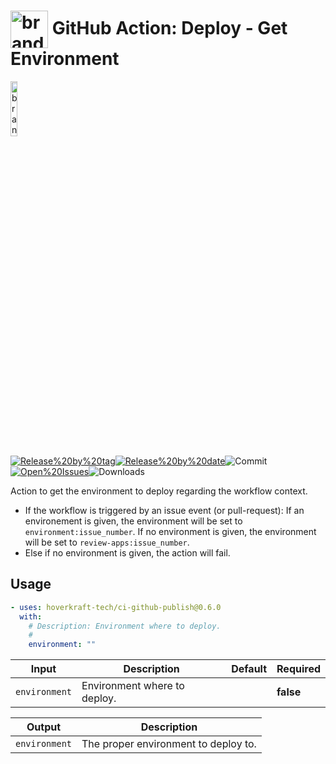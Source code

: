 <!-- start title -->

# <img src=".github/ghadocs/branding.svg" width="60px" align="center" alt="branding<icon:flag color:blue>" /> GitHub Action: Deploy - Get Environment

<!-- end title -->
<!--
// jscpd:ignore-start
-->
<!-- start branding -->

<img src=".github/ghadocs/branding.svg" width="15%" align="center" alt="branding<icon:flag color:blue>" />

<!-- end branding -->
<!-- markdownlint-disable MD013 -->
<!-- start badges -->

<a href="https%3A%2F%2Fgithub.com%2Fhoverkraft-tech%2Fci-github-publish%2Freleases%2Flatest"><img src="https://img.shields.io/github/v/release/hoverkraft-tech/ci-github-publish?display_name=tag&sort=semver&logo=github&style=flat-square" alt="Release%20by%20tag" /></a><a href="https%3A%2F%2Fgithub.com%2Fhoverkraft-tech%2Fci-github-publish%2Freleases%2Flatest"><img src="https://img.shields.io/github/release-date/hoverkraft-tech/ci-github-publish?display_name=tag&sort=semver&logo=github&style=flat-square" alt="Release%20by%20date" /></a><img src="https://img.shields.io/github/last-commit/hoverkraft-tech/ci-github-publish?logo=github&style=flat-square" alt="Commit" /><a href="https%3A%2F%2Fgithub.com%2Fhoverkraft-tech%2Fci-github-publish%2Fissues"><img src="https://img.shields.io/github/issues/hoverkraft-tech/ci-github-publish?logo=github&style=flat-square" alt="Open%20Issues" /></a><img src="https://img.shields.io/github/downloads/hoverkraft-tech/ci-github-publish/total?logo=github&style=flat-square" alt="Downloads" />

<!-- end badges -->
<!--
// jscpd:ignore-end
-->
<!-- start description -->

Action to get the environment to deploy regarding the workflow context.

- If the workflow is triggered by an issue event (or pull-request):
  If an environement is given, the environment will be set to `environment:issue_number`.
  If no environment is given, the environment will be set to `review-apps:issue_number`.
- Else if no environment is given, the action will fail.

<!-- end description -->
<!-- start contents -->
<!-- end contents -->

## Usage

<!-- start usage -->

```yaml
- uses: hoverkraft-tech/ci-github-publish@0.6.0
  with:
    # Description: Environment where to deploy.
    #
    environment: ""
```

<!-- end usage -->
<!-- start inputs -->

| **Input**                | **Description**              | **Default** | **Required** |
| ------------------------ | ---------------------------- | ----------- | ------------ |
| <code>environment</code> | Environment where to deploy. |             | **false**    |

<!-- end inputs -->
<!-- start outputs -->

| **Output**               | **Description**                      |
| ------------------------ | ------------------------------------ |
| <code>environment</code> | The proper environment to deploy to. |

<!-- end outputs -->
<!-- start [.github/ghadocs/examples/] -->
<!-- end [.github/ghadocs/examples/] -->
